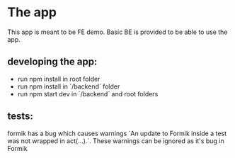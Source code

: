 # The app
This app is meant to be FE demo. Basic BE is provided to be able to use the app.

## developing the app:

- run npm install in root folder
- run npm install in ´/backend´ folder
- run npm start dev in ´/backend´ and root folders

## tests:
formik has a bug which causes warnings ´An update to Formik inside a test was not wrapped in act(...).´. These warnings can be ignored as it's bug in Formik